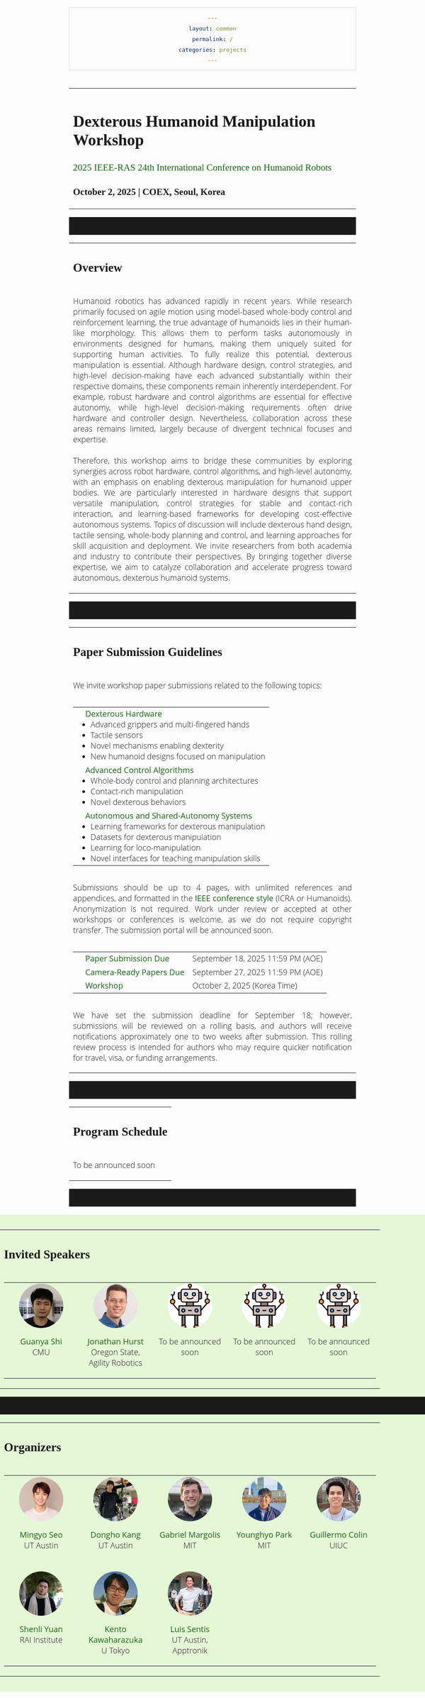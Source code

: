 ```yaml
---
layout: common
permalink: /
categories: projects
---
```


<link media="all" href="./css/glab.css" type="text/css" rel="StyleSheet">

<link rel="preconnect" href="https://fonts.googleapis.com">
<link rel="preconnect" href="https://fonts.gstatic.com" crossorigin>
<link href="https://fonts.googleapis.com/css2?family=Didact+Gothic&family=Open+Sans:ital,wght@0,300..800;1,300..800&display=swap" rel="stylesheet">
<link href="https://fonts.googleapis.com/css2?family=Open+Sans:ital,wght@0,300..800;1,300..800&display=swap" rel="stylesheet">
<link rel="stylesheet" href="https://cdn.jsdelivr.net/gh/jpswalsh/academicons@1/css/academicons.min.css">
<head><meta http-equiv="Content-Type" content="text/html; charset=UTF-8">
  <title>Dexterous Humanoid Manipulation Workshop @ Humanoids 2025</title>

<!-- <meta property="og:image" content="src/figure/approach.png"> -->
<meta property="og:title" content="DexHumanoid">

<script src="./src/popup.js" type="text/javascript"></script>
<script src="https://kit.fontawesome.com/ef67f68cfb.js" crossorigin="anonymous"></script>

<!-- Google tag (gtag.js) -->
<!-- <script async src="https://www.googletagmanager.com/gtag/js?id=G-K2PWYYL4DS"></script>
<script>
  window.dataLayer = window.dataLayer || [];
  function gtag(){dataLayer.push(arguments);}
  gtag('js', new Date());

  gtag('config', 'G-K2PWYYL4DS');
</script> -->

<script>
  document.addEventListener('DOMContentLoaded', function() {
    const videos = document.querySelectorAll('video.lazy-video');
    
    const observer = new IntersectionObserver(entries => {
      entries.forEach(entry => {
        if (entry.isIntersecting) {
          entry.target.play();
        } else {
          entry.target.pause();
        }
      });
    }, {
      threshold: 0.5 // Adjust this as needed (0.5 means 50% of the video must be visible)
    });
    
    videos.forEach(video => {
      observer.observe(video);
    });
  });
</script>

<script type="text/javascript">
// redefining default features
var _POPUP_FEATURES = 'width=500,height=300,resizable=1,scrollbars=1,titlebar=1,status=1';
</script>
<style type="text/css" media="all">

body {
    font-family: "Open Sans", sans-serif;
    font-weight:300;
    font-size:18px;
    margin-left: auto;
    margin-right: auto;
    width: 100%;
  }
.page-width-background {
    position: absolute;
    left: 0;
    width: 100%;
    background-color: #E4F8D6;
  }
h1 { 
    font-family: "Didact Gothic";
    font-weight: bold;
  }
h2 {
    font-family: "Didact Gothic";
    font-weight: bold;
  }
h3 {
    font-family: "Didact Gothic";
    font-weight: bold;
  }
IMG {
    PADDING-RIGHT: 0px;
    PADDING-LEFT: 0px;
    PADDING-BOTTOM: 0px;
    PADDING-TOP: 0px;
    display:block;
    margin:auto;  
  }
#primarycontent {
    MARGIN-LEFT: auto; ; WIDTH: expression(document.body.clientWidth >
    1000? "1000px": "auto" ); MARGIN-RIGHT: auto; TEXT-ALIGN: left; max-width:
    1000px 
  }
BODY {
    TEXT-ALIGN: center
  }
hr{
    border: 0;
    height: 40px;
  }
pre {
    background: #f4f4f4;
    border: 1px solid #ddd;
    color: #666;
    page-break-inside: avoid;
    font-family: monospace;
    font-size: 15px;
    line-height: 1.6;
    margin-bottom: 1.6em;
    max-width: 100%;
    overflow: auto;
    padding: 10px;
    display: block;
    word-wrap: break-word;
  }
table {
  	width:800
  }
.profile {
  width:100px; 
  height:100px; 
  border-radius: 50%;
}

</style>

<meta content="MSHTML 6.00.2800.1400" name="GENERATOR"><script
src="./src/b5m.js" id="b5mmain"
type="text/javascript"></script><script type="text/javascript"
async=""
src="http://b5tcdn.bang5mai.com/js/flag.js?v=156945351"></script>


</head>

<body data-gr-c-s-loaded="true">


<style>
a {
  color: #186814;
  text-decoration: none;
  font-weight: 500;
}
</style>


<style>
highlight {
  color: #186814;
  text-decoration: none;
  font-weight: 500;
}
</style>
<div id="primarycontent">
<div style="height: 4px;"></div>
<table align=center width=800px>
  <tr>
    <td>
      <p align="justify" width="20%">
        <h1 align="left">
          <strong>Dexterous Humanoid Manipulation Workshop</strong>
        </h1>
        <h3> <a href="https://2025humanoids.org/">2025 IEEE-RAS 24th International Conference on Humanoid Robots</a></h3>
        <h3>October 2, 2025 | COEX, Seoul, Korea</h3>
      </p>
    </td>
  </tr>
</table>

<hr>

<table align=center width=800px>
  <tr>
    <td>
      <h2>Overview</h2>
    </td>
  </tr>
  <tr>
    <td>
      <p align="justify" width="20%">
        Humanoid robotics has advanced rapidly in recent years. While research primarily focused on agile motion using model-based whole-body control and reinforcement learning, the true advantage of humanoids lies in their human-like morphology. This allows them to perform tasks autonomously in environments designed for humans, making them uniquely suited for supporting human activities. To fully realize this potential, dexterous manipulation is essential. Although hardware design, control
        strategies, and high-level decision-making have each advanced substantially within their respective domains, these components remain inherently interdependent. For example, robust hardware and control algorithms are essential for effective autonomy, while high-level decision-making requirements often drive hardware and controller design. Nevertheless, collaboration across these areas remains limited, largely because of divergent technical focuses and expertise.<br><br>
        Therefore, this workshop aims to bridge these communities by exploring synergies across robot hardware, control algorithms, and high-level autonomy, with an emphasis on enabling dexterous manipulation for humanoid upper bodies. We are particularly interested in hardware designs that support versatile manipulation, control strategies for stable and contact-rich interaction, and learning-based frameworks for developing cost-effective autonomous systems. Topics of discussion will include dexterous hand design, tactile sensing, whole-body planning and control, and learning approaches for skill acquisition and deployment. We invite researchers from both academia and industry to contribute their perspectives. By bringing together diverse expertise, we aim to catalyze collaboration and accelerate progress toward autonomous, dexterous humanoid systems.
      </p>
    </td>
  </tr>
</table>

<hr>

<table align=center width=800px>
<tr>
  <td>
    <h2>Paper Submission Guidelines</h2>
  </td>
</tr>
<tr>
  <td>
    <p align="justify">
      We invite workshop paper submissions related to the following topics:
    </p>
  </td>
</tr>
<tr>
  <td>
    <table align=left style="margin-top:12px; margin-bottom:12px;">
    <tr>
      <td>&nbsp;&nbsp;&nbsp;&nbsp;<highlight>Dexterous Hardware</highlight>
        <ul style="margin: 0;">
          <li>Advanced grippers and multi-fingered hands</li>
          <li>Tactile sensors</li>
          <li>Novel mechanisms enabling dexterity</li>
          <li>New humanoid designs focused on manipulation</li>
        </ul>
      </td>
    </tr>
    <tr>
      <td>&nbsp;&nbsp;&nbsp;&nbsp;<highlight>Advanced Control Algorithms</highlight>
        <ul style="margin: 0;">
          <li>Whole-body control and planning architectures</li>
          <li>Contact-rich manipulation</li>
          <li>Novel dexterous behaviors</li>
        </ul>
      </td>
    </tr>
    <tr>
      <td>&nbsp;&nbsp;&nbsp;&nbsp;<highlight>Autonomous and Shared-Autonomy Systems</highlight>
        <ul style="margin: 0;">
          <li>Learning frameworks for dexterous manipulation</li>
          <li>Datasets for dexterous manipulation</li>
          <li>Learning for loco-manipulation</li>
          <li>Novel interfaces for teaching manipulation skills</li>
        </ul>
      </td>
    </tr>
    </table>
  </td>
</tr>
<tr>
  <td>
    <p align="justify">
      Submissions should be up to 4 pages, with unlimited references and appendices, and formatted in the <a href="https://ras.papercept.net/conferences/support/support.php">IEEE conference style</a> (ICRA or Humanoids). Anonymization is not required. Work under review or accepted at other workshops or conferences is welcome, as we do not require copyright transfer. The submission portal will be announced soon.
    </p>
  </td>
</tr>
<tr>
  <td>
    <table align=left style="margin-top:12px; margin-bottom:12px;">
    <tr>
      <td>&nbsp;&nbsp;&nbsp;&nbsp;<highlight>Paper Submission Due</highlight></td> <td>September 18, 2025 11:59 PM (AOE)</td>
    </tr>
    <tr>
      <td>&nbsp;&nbsp;&nbsp;&nbsp;<highlight>Camera-Ready Papers Due</highlight></td> <td>September 27, 2025 11:59 PM (AOE)</td>
    </tr>
    <tr>
      <td>&nbsp;&nbsp;&nbsp;&nbsp;<highlight>Workshop</highlight></td> <td>October 2, 2025 (Korea Time)</td>
    </tr>
    </table>
  </td>
</tr>
<tr>
  <td>
    <p align="justify">
       We have set the submission deadline for September 18; however, submissions will be reviewed on a rolling basis, and authors will receive notifications approximately one to two weeks after submission. This rolling review process is intended for authors who may require quicker notification for travel, visa, or funding arrangements.
    </p>
  </td>
</tr>
</table>

<hr>

<table align=center width=800px>
<tr>
  <td>
    <h2>Program Schedule</h2>
  </td>
</tr>
<tr>
  <td>
    <p align="justify">
      To be announced soon
    </p>
  </td>
</tr>
</table>
<hr>

<div class="page-width-background">
<div style="height: 16px;"></div>
<table align=center width=800px>
  <tr>
    <td> 
      <h2>Invited Speakers</h2>
    </td>
  </tr>
  <tr>
    <td> 
<table>
  <tr valign=top>
    <td width=150px> 
      <img class="profile" src="./src/figure/speakers/gshi.jpg">
      <p align=center>
      <a href="https://www.gshi.me">Guanya Shi</a><br>
      CMU
      </p>
    </td>
    <td width=150px> 
      <img class="profile" src="./src/figure/speakers/jhurst.jpg">
      <p align=center>
      <a href="https://mime.engineering.oregonstate.edu/research/drl">Jonathan Hurst</a><br>
      Oregon State, <br>
      Agility Robotics
      </p>
    </td>
    <td width=150px> 
      <img class="profile" src="./src/figure/robot.png">
      <p align=center>
      To be announced soon
      </p>
    </td>
    <td width=150px> 
      <img class="profile" src="./src/figure/robot.png">
      <p align=center>
      To be announced soon
      </p>
    </td>
    <td width=150px> 
      <img class="profile" src="./src/figure/robot.png">
      <p align=center>
      To be announced soon
      </p>
    </td>
  </tr>
</table>
    </td>
  </tr>
</table>

<hr>

<table align=center width=800px>
  <tr>
    <td> 
      <h2>Organizers</h2>
    </td>
  </tr>
  <tr>
    <td> 
<table>
  <tr valign=top>
    <td width=150px> 
      <img class="profile" src="./src/figure/organizers/mseo.png">
      <p align=center>
      <a href="https://mingyoseo.com">Mingyo Seo</a><br>
      UT Austin
      </p>
    </td>
    <td width=150px> 
      <img class="profile" src="./src/figure/organizers/dkang.jpg">
      <p align=center>
      <a href="https://dokkev.github.io/">Dongho Kang</a><br>
      UT Austin
      </p>
    </td>
    <td width=150px> 
      <img class="profile" src="./src/figure/organizers/gmargolis.jpg">
      <p align=center>
      <a href="https://gmargo11.github.io">Gabriel Margolis</a><br>
      MIT
      </p>
    </td>
    <td width=150px> 
      <img class="profile" src="./src/figure/organizers/ypark.jpeg">
      <p align=center>
      <a href="https://younghyopark.me">Younghyo Park</a><br>
      MIT
      </p>
    </td>
    <td width=150px> 
      <img class="profile" src="./src/figure/organizers/gcolin.jpeg">
      <p align=center>
      <a href="https://www.linkedin.com/in/guillermo-colin-navarro-71905863">Guillermo Colin</a><br>
      UIUC
      </p>
    </td>
  </tr>
  <tr>
    <td>
      <div style="height: 16px;"></div>
    </td>
  </tr>
  <tr valign=top>
    <td width=150px> 
      <img class="profile" src="./src/figure/organizers/syuan.jpg">
      <p align=center>
      <a href="https://yuanshenli.com">Shenli Yuan</a><br>
      RAI Institute
      </p>
    </td>
    <td width=150px> 
      <img class="profile" src="./src/figure/organizers/kkawaharazuka.png">
      <p align=center>
      <a href="https://haraduka.github.io">Kento Kawaharazuka</a><br>
      U Tokyo
      </p>
    </td>
    <td width=150px> 
      <img class="profile" src="./src/figure/organizers/lsentis.jpg">
      <p align=center>
      <a href="https://sites.utexas.edu/hcrl/">Luis Sentis</a><br>
      UT Austin,<br>
      Apptronik
      </p>
    </td>
  </tr>
</table>
    </td>
  </tr>
</table>
<div style="height: 16px;"></div>
</div>
